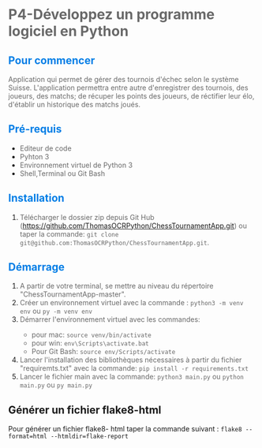 # <span style="color:#696969">P4-Développez un programme logiciel en Python
</span>

## <span style="color:#007ee6"> Pour commencer </span>

<span style="color:#696969">Application qui permet de gérer des tournois d'échec selon le système Suisse. L'application permettra entre autre d'enregistrer des tournois, des joueurs, des matchs; de récuper les points des joueurs, de réctifier leur élo, d'établir un historique des matchs joués.</span>

## <span style="color:#007ee6"> Pré-requis </span>

* <span style="color:#696969">Editeur de code
* <span style="color:#696969">Pyhton 3
* <span style="color:#696969">Environnement virtuel de Python 3
* <span style="color:#696969">Shell,Terminal ou Git Bash

## <span style="color:#007ee6"> Installation </span>

1. <span style="color:#696969">Télécharger le dossier zip depuis Git Hub (<https://github.com/ThomasOCRPython/ChessTournamentApp.git>) ou taper la commande: `git clone git@github.com:ThomasOCRPython/ChessTournamentApp.git`.</span>

## <span style="color:#007ee6"> Démarrage </span>

1. <span style="color:#696969">A partir de votre terminal, se mettre au niveau du répertoire "ChessTournamentApp-master".</span>
1. <span style="color:#696969">Créer un environnement virtuel avec la commande :
   `python3 -m venv env` ou `py -m venv env`</span>
1. <span style="color:#696969">Démarrer l'environnement virtuel avec les commandes:
   * pour mac: `source venv/bin/activate`
   * pour win: `env\Scripts\activate.bat`
   * Pour Git Bash: `source env/Scripts/activate`</span>
1. <span style="color:#696969">Lancer l'installation des bibliothèques nécessaires à partir du fichier "requiremts.txt" avec la commande: `pip install -r requirements.txt`</span>
1. <span style="color:#696969">Lancer le fichier main avec la commande:
`python3 main.py` ou `python main.py` ou `py main.py`</span> 

## Générer un fichier flake8-html

Pour générer un fichier flake8- html taper la commande suivant : `flake8 --format=html --htmldir=flake-report`